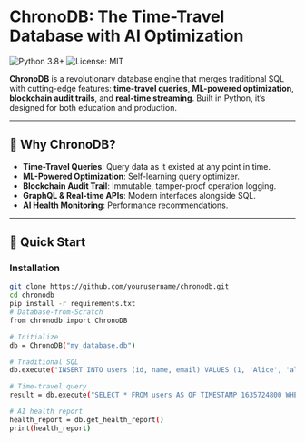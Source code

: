 # ChronoDB: The Time-Travel Database with AI Optimization

![Python 3.8+](https://img.shields.io/badge/Python-3.8%2B-green)
![License: MIT](https://img.shields.io/badge/License-MIT-yellow)

**ChronoDB** is a revolutionary database engine that merges traditional SQL with cutting-edge features: **time-travel queries**, **ML-powered optimization**, **blockchain audit trails**, and **real-time streaming**. Built in Python, it’s designed for both education and production.

---

## 🌟 **Why ChronoDB?**

- **Time-Travel Queries**: Query data as it existed at any point in time.
- **ML-Powered Optimization**: Self-learning query optimizer.
- **Blockchain Audit Trail**: Immutable, tamper-proof operation logging.
- **GraphQL & Real-time APIs**: Modern interfaces alongside SQL.
- **AI Health Monitoring**: Performance recommendations.

---

## 🚀 **Quick Start**

### **Installation**
```bash
git clone https://github.com/yourusername/chronodb.git
cd chronodb
pip install -r requirements.txt
# Database-from-Scratch
from chronodb import ChronoDB

# Initialize
db = ChronoDB("my_database.db")

# Traditional SQL
db.execute("INSERT INTO users (id, name, email) VALUES (1, 'Alice', 'alice@email.com')")

# Time-travel query
result = db.execute("SELECT * FROM users AS OF TIMESTAMP 1635724800 WHERE name = 'Alice'")

# AI health report
health_report = db.get_health_report()
print(health_report)
